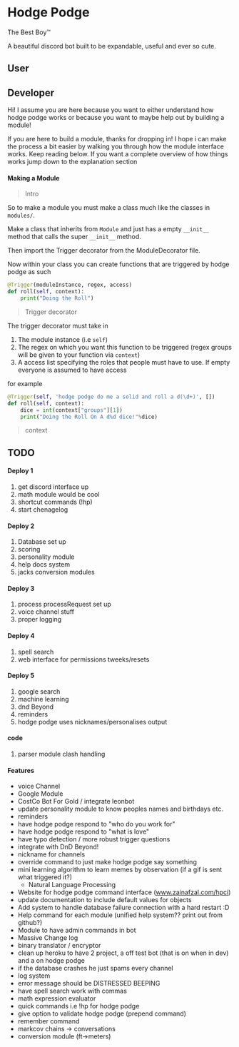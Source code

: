 # Hodge Podge

The Best Boy™

A beautiful discord bot built to be expandable, useful and ever so cute.

## User


## Developer

Hi! I assume you are here because you want to either understand how hodge podge works or because you want to maybe help out by building a module!

If you are here to build a module, thanks for dropping in! I hope i can make the process a bit easier by walking you through how the module interface works. Keep reading below. If you want a complete overview of how things works jump down to the explanation section

#### Making a Module

> Intro

So to make a module you must make a class much like the classes in `modules/`.

Make a class that inherits from `Module` and just has a empty `__init__` method that calls the super `__init__` method.

Then import the Trigger decorator from the ModuleDecorator file.

Now within your class you can create functions that are triggered by hodge podge as such

```python
@Trigger(moduleInstance, regex, access)
def roll(self, context):
    print("Doing the Roll")
```

> Trigger decorator

The trigger decorator must take in
1. The module instance (i.e `self`)
2. The regex on which you want this function to be triggered (regex groups will be given to your function via `context`)
3. A access list specifying the roles that people must have to use. If empty everyone is assumed to have access

for example

```python
@Trigger(self, 'hodge podge do me a solid and roll a d(\d+)', [])
def roll(self, context):
    dice = int(context["groups"][1])
    print("Doing the Roll On A d%d dice!"%dice)
```

> context



## TODO

#### Deploy 1

1. get discord interface up
2. math module would be cool
3. shortcut commands (!hp)
4. start chenagelog

#### Deploy 2

1. Database set up
2. scoring
3. personality module
4. help docs system
5. jacks conversion modules

#### Deploy 3

1. process processRequest set up
2. voice channel stuff
3. proper logging

#### Deploy 4

1. spell search
2. web interface for permissions tweeks/resets

#### Deploy 5

1. google search
2. machine learning
3. dnd Beyond
4. reminders
5. hodge podge uses nicknames/personalises output

#### code

1. parser module clash handling

#### Features
- voice Channel
- Google Module
- CostCo Bot For Gold / integrate leonbot
- update personality module to know peoples names and birthdays etc.
- reminders
- have hodge podge respond to "who do you work for"
- have hodge podge respond to "what is love"
- have typo detection / more robust trigger questions
- integrate with DnD Beyond!
- nickname for channels
- override command to just make hodge podge say something
- mini learning algorithm to learn memes by observation (if a gif is sent what triggered it?)
  - Natural Language Processing
- Website for hodge podge command interface (www.zainafzal.com/hpci)
- update documentation to include default values for objects
- Add system to handle database failure connection with a hard restart :D
- Help command for each module (unified help system?? print out from github?)
- Module to have admin commands in bot
- Massive Change log
- binary translator / encryptor
- clean up heroku to have 2 project, a off test bot (that is on when in dev) and a on hodge podge
- if the database crashes he just spams every channel
- log system
- error message should be DISTRESSED BEEPING
- have spell search work with commas
- math expression evaluator
- quick commands i.e !hp for hodge podge
- give option to validate hodge podge (prepend command)
- remember command
- markcov chains -> conversations
- conversion module (ft->meters)
